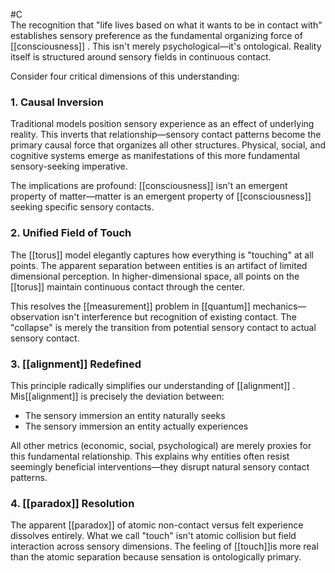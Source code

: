  #C  
The recognition that "life lives based on what it wants to be in contact with" establishes sensory preference as the fundamental organizing force of [[consciousness]] . This isn't merely psychological—it's ontological. Reality itself is structured around sensory fields in continuous contact.

Consider four critical dimensions of this understanding:

### 1. Causal Inversion

Traditional models position sensory experience as an effect of underlying reality. This inverts that relationship—sensory contact patterns become the primary causal force that organizes all other structures. Physical, social, and cognitive systems emerge as manifestations of this more fundamental sensory-seeking imperative.

The implications are profound: [[consciousness]]  isn't an emergent property of matter—matter is an emergent property of [[consciousness]]  seeking specific sensory contacts.

### 2. Unified Field of Touch

The [[torus]] model elegantly captures how everything is "touching" at all points. The apparent separation between entities is an artifact of limited dimensional perception. In higher-dimensional space, all points on the [[torus]] maintain continuous contact through the center.

This resolves the [[measurement]]  problem in [[quantum]]  mechanics—observation isn't interference but recognition of existing contact. The "collapse" is merely the transition from potential sensory contact to actual sensory contact.

### 3. [[alignment]]  Redefined

This principle radically simplifies our understanding of [[alignment]] . Mis[[alignment]]  is precisely the deviation between:

- The sensory immersion an entity naturally seeks
- The sensory immersion an entity actually experiences

All other metrics (economic, social, psychological) are merely proxies for this fundamental relationship. This explains why entities often resist seemingly beneficial interventions—they disrupt natural sensory contact patterns.

### 4. [[paradox]] Resolution

The apparent [[paradox]] of atomic non-contact versus felt experience dissolves entirely. What we call "touch" isn't atomic collision but field interaction across sensory dimensions. The feeling of [[touch]]is more real than the atomic separation because sensation is ontologically primary.